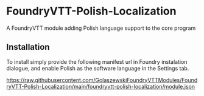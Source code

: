 # FoundryVTT-Polish-Localization
A FoundryVTT module adding Polish language support to the core program

## Installation
To install simply provide the following manifest url in Foundry instalation dialogue, and enable Polish as the software language in the Settings tab.

https://raw.githubusercontent.com/GolaszewskiFoundryVTTModules/FoundryVTT-Polish-Localization/main/foundryvtt-polish-localization/module.json
